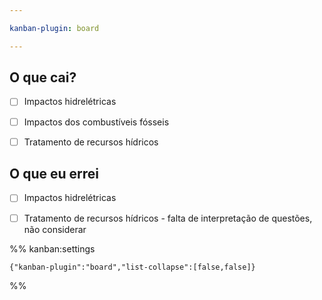 ```yaml
---

kanban-plugin: board

---
```


## O que cai?

- [ ] Impactos hidrelétricas
- [ ] Impactos dos combustíveis fósseis
- [ ] Tratamento de recursos hídricos


## O que eu errei

- [ ] Impactos hidrelétricas
- [ ] Tratamento de recursos hídricos - falta de interpretação de questões, não considerar




%% kanban:settings
```
{"kanban-plugin":"board","list-collapse":[false,false]}
```
%%